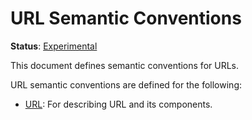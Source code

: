 <!--- Hugo front matter used to generate the website version of this page:
linkTitle: URL
path_base_for_github_subdir:
  from: content/en/docs/specs/semconv/url/_index.md
  to: url/README.md
--->

# URL Semantic Conventions

**Status**: [Experimental][DocumentStatus]

This document defines semantic conventions for URLs.

URL semantic conventions are defined for the following:

* [URL](url.md): For describing URL and its components.

[DocumentStatus]: https://github.com/open-telemetry/opentelemetry-specification/blob/v1.21.0/specification/document-status.md
